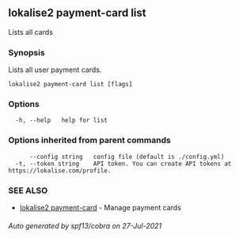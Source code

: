 ## lokalise2 payment-card list

Lists all cards

### Synopsis

Lists all user payment cards.

```
lokalise2 payment-card list [flags]
```

### Options

```
  -h, --help   help for list
```

### Options inherited from parent commands

```
      --config string   config file (default is ./config.yml)
  -t, --token string    API token. You can create API tokens at https://lokalise.com/profile.
```

### SEE ALSO

* [lokalise2 payment-card](lokalise2_payment-card.md)	 - Manage payment cards

###### Auto generated by spf13/cobra on 27-Jul-2021
